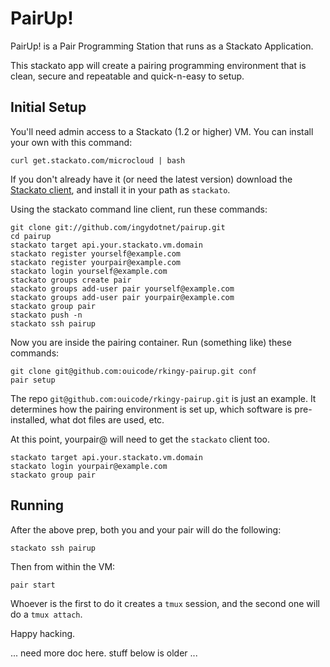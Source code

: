 PairUp!
=======

PairUp! is a Pair Programming Station that runs as a Stackato Application.

This stackato app will create a pairing programming environment that is clean,
secure and repeatable and quick-n-easy to setup.

Initial Setup
-------------

You'll need admin access to a Stackato (1.2 or higher) VM.  You can install
your own with this command:

    curl get.stackato.com/microcloud | bash

If you don't already have it (or need the latest version) download the
[Stackato client](http://www.activestate.com/stackato/download_client), and
install it in your path as `stackato`.

Using the stackato command line client, run these commands:

    git clone git://github.com/ingydotnet/pairup.git
    cd pairup
    stackato target api.your.stackato.vm.domain
    stackato register yourself@example.com
    stackato register yourpair@example.com
    stackato login yourself@example.com
    stackato groups create pair
    stackato groups add-user pair yourself@example.com
    stackato groups add-user pair yourpair@example.com
    stackato group pair
    stackato push -n
    stackato ssh pairup

<!-- add section about 1.2 forward bug and also 1.2 ssh bug -->

Now you are inside the pairing container. Run (something like) these commands:

    git clone git@github.com:ouicode/rkingy-pairup.git conf
    pair setup

The repo `git@github.com:ouicode/rkingy-pairup.git` is just an example. It
determines how the pairing environment is set up, which software is
pre-installed, what dot files are used, etc.

<!-- explain how a pairup conf repo is formatted -->

At this point, yourpair@ will need to get the `stackato` client too.

    stackato target api.your.stackato.vm.domain
    stackato login yourpair@example.com
    stackato group pair

Running
-------

After the above prep, both you and your pair will do the following:

    stackato ssh pairup

Then from within the VM:

    pair start

Whoever is the first to do it creates a `tmux` session, and the second one
will do a `tmux attach`.

Happy hacking.

... need more doc here. stuff below is older ...
